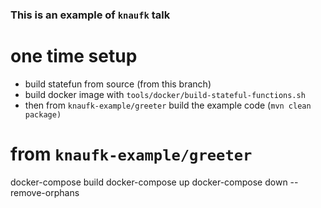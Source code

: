 ### This is an example of `knaufk` talk


# one time setup
* build statefun from source (from this branch)
* build docker image with `tools/docker/build-stateful-functions.sh`
* then from `knaufk-example/greeter` build the example code (`mvn clean package)`

# from `knaufk-example/greeter`

docker-compose build
docker-compose up
docker-compose down --remove-orphans
